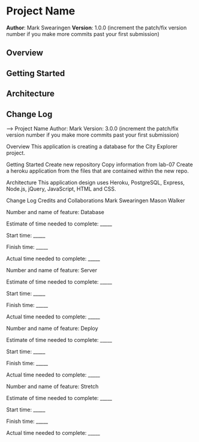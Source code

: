 # Project Name

**Author**: Mark Swearingen
**Version**: 1.0.0 (increment the patch/fix version number if you make more commits past your first submission)

## Overview
<!-- Provide a high level overview of what this application is and why you are building it, beyond the fact that it's an assignment for this class. (i.e. What's your problem domain?) -->

## Getting Started
<!-- What are the steps that a user must take in order to build this app on their own machine and get it running? -->

## Architecture
<!-- Provide a detailed description of the application design. What technologies (languages, libraries, etc) you're using, and any other relevant design information. -->

## Change Log
<!-- Use this area to document the iterative changes made to your application as each feature is successfully implemented. Use time stamps. Here's an examples:

01-01-2001 4:59pm - Application now has a fully-functional express server, with a GET route for the location resource.

## Credits and Collaborations
<!-- Give credit (and a link) to other people or resources that helped you build this application. -->
-->
Project Name
Author: Mark Version: 3.0.0 (increment the patch/fix version number if you make more commits past your first submission)

Overview
This application is creating a database for the City Explorer project.

Getting Started
Create new repository
Copy information from lab-07
Create a heroku application from the files that are contained within the new repo.

Architecture
This application design uses Heroku, PostgreSQL, Express, Node.js, jQuery, JavaScript, HTML and CSS.

Change Log
Credits and Collaborations
Mark Swearingen Mason Walker

Number and name of feature: Database

Estimate of time needed to complete: _____

Start time: _____

Finish time: _____

Actual time needed to complete: _____

Number and name of feature: Server

Estimate of time needed to complete: _____

Start time: _____

Finish time: _____

Actual time needed to complete: _____

Number and name of feature: Deploy

Estimate of time needed to complete: _____

Start time: _____

Finish time: _____

Actual time needed to complete: _____

Number and name of feature: Stretch

Estimate of time needed to complete: _____

Start time: _____

Finish time: _____

Actual time needed to complete: _____